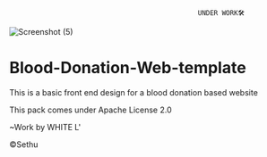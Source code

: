                                                    UNDER WORK🛠

![Screenshot (5)](https://user-images.githubusercontent.com/118425907/221409433-917012aa-231c-41d0-bc30-b1a5d06efe3c.png)


# Blood-Donation-Web-template
This is a basic front end design for a blood donation based website

This pack comes under Apache License 2.0  

~Work by WHITE L'
  
  ©Sethu

